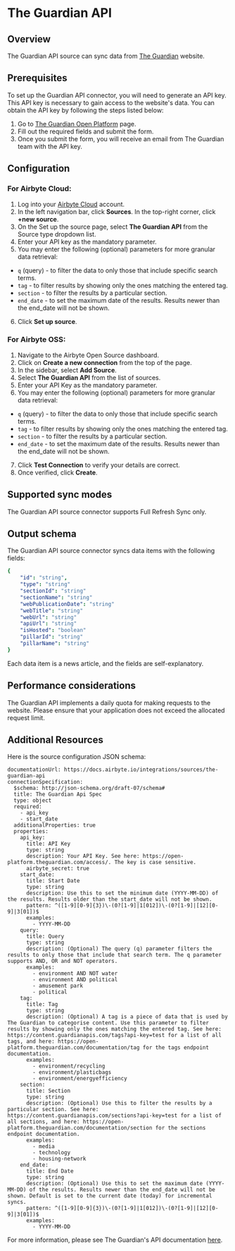 # The Guardian API

## Overview

The Guardian API source can sync data from [The Guardian](https://open-platform.theguardian.com/) website.

## Prerequisites

To set up the Guardian API connector, you will need to generate an API key. This API key is necessary to gain access to the website's data. You can obtain the API key by following the steps listed below:

1. Go to [The Guardian Open Platform](https://open-platform.theguardian.com/access/) page. 
2. Fill out the required fields and submit the form.
3. Once you submit the form, you will receive an email from The Guardian team with the API key. 

## Configuration 

### For Airbyte Cloud:

1. Log into your [Airbyte Cloud](https://cloud.airbyte.com/) account.
2. In the left navigation bar, click **Sources**. In the top-right corner, click **+new source**.
3. On the Set up the source page, select **The Guardian API** from the Source type dropdown list.
4. Enter your API key as the mandatory parameter.
5. You may enter the following (optional) parameters for more granular data retrieval:
- `q` (query) - to filter the data to only those that include specific search terms.
- `tag` - to filter results by showing only the ones matching the entered tag. 
- `section` - to filter the results by a particular section.
- `end_date` - to set the maximum date of the results. Results newer than the end_date will not be shown. 

6. Click **Set up source**.

### For Airbyte OSS:

1. Navigate to the Airbyte Open Source dashboard.
2. Click on **Create a new connection** from the top of the page.
3. In the sidebar, select **Add Source**.
4. Select **The Guardian API** from the list of sources.
5. Enter your API Key as the mandatory parameter.
6. You may enter the following (optional) parameters for more granular data retrieval:
- `q` (query) - to filter the data to only those that include specific search terms.
- `tag` - to filter results by showing only the ones matching the entered tag.
- `section` - to filter the results by a particular section.
- `end_date` - to set the maximum date of the results. Results newer than the end_date will not be shown. 

7. Click **Test Connection** to verify your details are correct.
8. Once verified, click **Create**.

## Supported sync modes

The Guardian API source connector supports Full Refresh Sync only.

## Output schema

The Guardian API source connector syncs data items with the following fields:

```yaml
{
    "id": "string",
    "type": "string"
    "sectionId": "string"
    "sectionName": "string"
    "webPublicationDate": "string"
    "webTitle": "string"
    "webUrl": "string"
    "apiUrl": "string"
    "isHosted": "boolean"
    "pillarId": "string"
    "pillarName": "string"
}
```
Each data item is a news article, and the fields are self-explanatory.

## Performance considerations

The Guardian API implements a daily quota for making requests to the website. Please ensure that your application does not exceed the allocated request limit. 

## Additional Resources

Here is the source configuration JSON schema:

```
documentationUrl: https://docs.airbyte.io/integrations/sources/the-guardian-api
connectionSpecification:
  $schema: http://json-schema.org/draft-07/schema#
  title: The Guardian Api Spec
  type: object
  required:
    - api_key
    - start_date
  additionalProperties: true
  properties:
    api_key:
      title: API Key
      type: string
      description: Your API Key. See here: https://open-platform.theguardian.com/access/. The key is case sensitive.
      airbyte_secret: true
    start_date:
      title: Start Date
      type: string
      description: Use this to set the minimum date (YYYY-MM-DD) of the results. Results older than the start_date will not be shown.
      pattern: ^([1-9][0-9]{3})\-(0?[1-9]|1[012])\-(0?[1-9]|[12][0-9]|3[01])$
      examples:
        - YYYY-MM-DD
    query:
      title: Query
      type: string
      description: (Optional) The query (q) parameter filters the results to only those that include that search term. The q parameter supports AND, OR and NOT operators.
      examples:
        - environment AND NOT water
        - environment AND political
        - amusement park
        - political
    tag:
      title: Tag
      type: string
      description: (Optional) A tag is a piece of data that is used by The Guardian to categorise content. Use this parameter to filter results by showing only the ones matching the entered tag. See here: https://content.guardianapis.com/tags?api-key=test for a list of all tags, and here: https://open-platform.theguardian.com/documentation/tag for the tags endpoint documentation.
      examples:
        - environment/recycling
        - environment/plasticbags
        - environment/energyefficiency
    section:
      title: Section
      type: string
      description: (Optional) Use this to filter the results by a particular section. See here: https://content.guardianapis.com/sections?api-key=test for a list of all sections, and here: https://open-platform.theguardian.com/documentation/section for the sections endpoint documentation.
      examples:
        - media
        - technology
        - housing-network
    end_date:
      title: End Date
      type: string
      description: (Optional) Use this to set the maximum date (YYYY-MM-DD) of the results. Results newer than the end_date will not be shown. Default is set to the current date (today) for incremental syncs.
      pattern: ^([1-9][0-9]{3})\-(0?[1-9]|1[012])\-(0?[1-9]|[12][0-9]|3[01])$
      examples:
        - YYYY-MM-DD
```

For more information, please see The Guardian's API documentation [here](https://open-platform.theguardian.com/documentation/search).